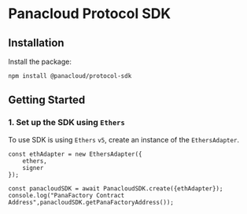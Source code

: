 # Panacloud Protocol SDK


## Installation

Install the package:

```shell
npm install @panacloud/protocol-sdk
```

## Getting Started

### 1. Set up the SDK using `Ethers`

To use SDK is using `Ethers` `v5`, create an instance of the `EthersAdapter`.
```JS
const ethAdapter = new EthersAdapter({
    ethers,
    signer
});

const panacloudSDK = await PanacloudSDK.create({ethAdapter});
console.log("PanaFactory Contract Address",panacloudSDK.getPanaFactoryAddress());
```